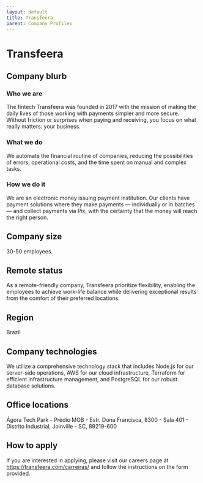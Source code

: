 ```yaml
---
layout: default
title: Transfeera
parent: Company Profiles
---
```


# Transfeera

## Company blurb

### Who we are
The fintech Transfeera was founded in 2017 with the mission of making the daily lives of those working with payments simpler and more secure. Without friction or surprises when paying and receiving, you focus on what really matters: your business.

### What we do
We automate the financial routine of companies, reducing the possibilities of errors, operational costs, and the time spent on manual and complex tasks.

### How we do it
We are an electronic money issuing payment institution. Our clients have payment solutions where they make payments — individually or in batches — and collect payments via Pix, with the certainty that the money will reach the right person.

## Company size

30-50 employees.

## Remote status

As a remote-friendly company, Transfeera prioritize flexibility, enabling the employees to achieve work-life balance while delivering exceptional results from the comfort of their preferred locations.

## Region

Brazil

## Company technologies

We utilize a comprehensive technology stack that includes Node.js for our server-side operations, AWS for our cloud infrastructure, Terraform for efficient infrastructure management, and PostgreSQL for our robust database solutions.

## Office locations

Ágora Tech Park - Prédio MOB - Estr. Dona Francisca, 8300 - Sala 401 - Distrito Industrial, Joinville - SC, 89219-600

## How to apply

If you are interested in applying, please visit our careers page at https://transfeera.com/carreiras/ and follow the instructions on the form provided.
